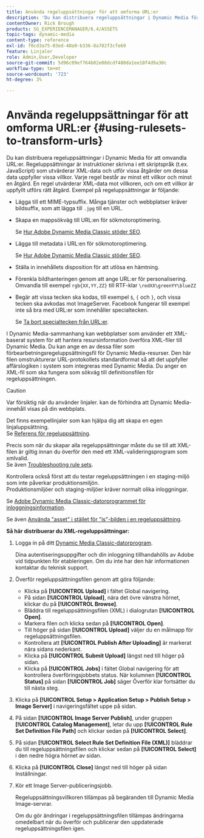 ```yaml
---
title: Använda regeluppsättningar för att omforma URL:er
description: 'Du kan distribuera regeluppsättningar i Dynamic Media för att omvandla URL:er. Regeluppsättningar är instruktioner skrivna i ett skriptspråk (t.ex. JavaScript) som utvärderar XML-data och utför vissa åtgärder om dessa data uppfyller vissa villkor. '
contentOwner: Rick Brough
products: SG_EXPERIENCEMANAGER/6.4/ASSETS
topic-tags: dynamic-media
content-type: reference
exl-id: f0cd3a75-03ed-40a9-b336-8a782f3cfe69
feature: Linjaler
role: Admin,User,Developer
source-git-commit: 5d96c09ef764b02e08dcdf480da1ee18f4d9a30c
workflow-type: tm+mt
source-wordcount: '723'
ht-degree: 3%

---
```


# Använda regeluppsättningar för att omforma URL:er {#using-rulesets-to-transform-urls}

Du kan distribuera regeluppsättningar i Dynamic Media för att omvandla URL:er. Regeluppsättningar är instruktioner skrivna i ett skriptspråk (t.ex. JavaScript) som utvärderar XML-data och utför vissa åtgärder om dessa data uppfyller vissa villkor. Varje regel består av minst ett villkor och minst en åtgärd. En regel utvärderar XML-data mot villkoren, och om ett villkor är uppfyllt utförs rätt åtgärd. Exempel på regeluppsättningar är följande:

* Lägga till ett MIME-typsuffix. Många tjänster och webbplatser kräver bildsuffix, som att lägga till `.jpg` till en URL.
* Skapa en mappsökväg till URL:en för sökmotoroptimering.

   Se [Hur Adobe Dynamic Media Classic stöder SEO](/help/assets/assets/s7_seo.pdf).

* Lägga till metadata i URL:en för sökmotoroptimering.

   Se [Hur Adobe Dynamic Media Classic stöder SEO](/help/assets/assets/s7_seo.pdf).

* Ställa in innehållets disposition för att utlösa en hämtning.
* Förenkla bildhanteringen genom att ange URL:er för personalisering. Omvandla till exempel `rgb{XX,YY,ZZ}` till RTF-klar `\redXX\greenYY\blueZZ`

* Begär att vissa tecken ska kodas, till exempel `$`, `{` och `}`, och vissa tecken ska avkodas mot ImageServer. Facebook fungerar till exempel inte så bra med URL:er som innehåller specialtecken.

   Se [Ta bort specialtecken från URL:er](https://helpx.adobe.com/experience-manager/scene7/kb/base/scene7-rulesets/remove-special-characters-urls.html).

I Dynamic Media-sammanhang kan webbplatser som använder ett XML-baserat system för att hantera resursinformation överföra XML-filer till Dynamic Media. Du kan ange en av dessa filer som förbearbetningsregeluppsättningsfil för Dynamic Media-resurser. Den här filen omstrukturerar URL-protokollets standardformat så att det uppfyller affärslogiken i system som integreras med Dynamic Media. Du anger en XML-fil som ska fungera som sökväg till definitionsfilen för regeluppsättningen.

>[!CAUTION]
>
>Var försiktig när du använder linjaler. kan de förhindra att Dynamic Media-innehåll visas på din webbplats.

Det finns exempellinjaler som kan hjälpa dig att skapa en egen linjaluppsättning.\
Se [Referens för regeluppsättning](https://experienceleague.adobe.com/docs/dynamic-media-developer-resources/image-serving-api/image-serving-api/rule-set-reference/c-rule-set-reference.html).

Precis som när du skapar alla regeluppsättningar måste du se till att XML-filen är giltig innan du överför den med ett XML-valideringsprogram som xmlvalid.\
Se även [Troubleshooting rule sets](https://helpx.adobe.com/experience-manager/scene7/kb/base/scene7-rulesets/scene7-ruleset-troubleshooting.html).

Kontrollera också först att du testar regeluppsättningen i en staging-miljö som inte påverkar produktionsmiljön.\
Produktionsmiljöer och staging-miljöer kräver normalt olika inloggningar.

Se [Adobe Dynamic Media Classic-datorprogrammet för inloggningsinformation](https://experienceleague.adobe.com/docs/dynamic-media-classic/using/getting-started/signing-out.html#sign-in-dmc-app).

<!-- * **NA staging environment** login page: [https://s7sps1-staging.scene7.com/IpsWeb/](https://s7sps1-staging.scene7.com/IpsWeb/)
* **EMEA staging environment** login page: [https://s7sps3-staging.scene7.com/IpsWeb/](https://s7sps3-staging.scene7.com/IpsWeb/)
* **JAPAC staging environment** login page: [https://s7sps5-staging.scene7.com/IpsWeb/](https://s7sps5-staging.scene7.com/IpsWeb/) -->

Se även [Använda &quot;asset&quot; i stället för &quot;is&quot;-bilden i en regeluppsättning](https://helpx.adobe.com/experience-manager/scene7/kb/base/scene7-rulesets/ruleset-asset-instead-image.html).

**Så här distribuerar du XML-regeluppsättningar:**

1. Logga in på ditt [Dynamic Media Classic-datorprogram](https://experienceleague.adobe.com/docs/dynamic-media-classic/using/getting-started/signing-out.html#sign-in-dmc-app).

   Dina autentiseringsuppgifter och din inloggning tillhandahölls av Adobe vid tidpunkten för etableringen. Om du inte har den här informationen kontaktar du teknisk support.

1. Överför regeluppsättningsfilen genom att göra följande:

   * Klicka på **[!UICONTROL Upload]** i fältet Global navigering.
   * På sidan **[!UICONTROL Upload]**, nära det övre vänstra hörnet, klickar du på **[!UICONTROL Browse]**.
   * Bläddra till regeluppsättningsfilen (XML) i dialogrutan **[!UICONTROL Open]**.
   * Markera filen och klicka sedan på **[!UICONTROL Open]**.
   * Till höger på sidan **[!UICONTROL Upload]** väljer du en målmapp för regeluppsättningsfilen.
   * Kontrollera att **[!UICONTROL Publish After Uploading]** är markerat nära sidans nederkant.
   * Klicka på **[!UICONTROL Submit Upload]** längst ned till höger på sidan.
   * Klicka på **[!UICONTROL Jobs]** i fältet Global navigering för att kontrollera överföringsjobbets status. När kolumnen **[!UICONTROL Status]** på sidan **[!UICONTROL Job]** säger Överför klar fortsätter du till nästa steg.

1. Klicka på **[!UICONTROL Setup > Application Setup > Publish Setup > Image Server]** i navigeringsfältet uppe på sidan.
1. På sidan **[!UICONTROL Image Server Publish]**, under gruppen **[!UICONTROL Catalog Management]**, letar du upp **[!UICONTROL Rule Set Definition File Path]** och klickar sedan på **[!UICONTROL Select]**.
1. På sidan **[!UICONTROL Select Rule Set Definition File (XML)]** bläddrar du till regeluppsättningsfilen och klickar sedan på **[!UICONTROL Select]** i den nedre högra hörnet av sidan.
1. Klicka på **[!UICONTROL Close]** längst ned till höger på sidan Inställningar.
1. Kör ett Image Server-publiceringsjobb.

   Regeluppsättningsvillkoren tillämpas på begäranden till Dynamic Media Image-servrar.

   Om du gör ändringar i regeluppsättningsfilen tillämpas ändringarna omedelbart när du överför och publicerar den uppdaterade regeluppsättningsfilen igen.

